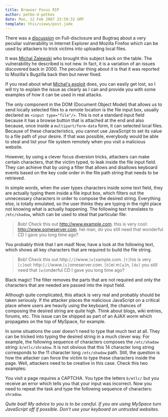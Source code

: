 ```yaml
---
title: Browser Focus RIP
author: petko-d-petkov
date: Mon, 12 Feb 2007 23:59:32 GMT
template: this/views/post.jade
---
```


There was a [discussion](http://seclists.org/fulldisclosure/2007/Feb/0226.html) on Full-disclosure and Bugtraq about a very peculiar vulnerability in Internet Explorer and Mozilla Firefox which can be used by attackers to trick victims into uploading local files.

It was [Michal Zalewski](http://lcamtuf.coredump.cx) who brought this subject back on the table. The vulnerability he described is not new. In fact,  it is a variation of an issues discovered back in 2000. The peculiar thing about it is that it was reported to Mozilla's Bugzilla back then but never fixed.

If you read about what [Michal's exploit](http://lcamtuf.coredump.cx/focusbug/) does, you can easily get lost, so I will try to explain the issue as clearly as I can and provide you with some examples of how it can be used in real attacks.

The only component in the DOM (Document Object Model) that allows us to send locally selected files to a remote location is the file input box, usually declared as `<input type="file"/>`. This is not a standard input field because it has a browse button that is attached at the end and also because, once inside a `multipart/form-data` form, it can selected local files. Because of these characteristics, you cannot use JavaScript to set its value to a file path of your desire. If that was possible, everybody would be able to steal and list your file system remotely when you visit a malicious website.

However, by using a clever focus diversion tricks, attackers can make certain characters, that the victim typed, to leak inside the file input field. They can achieve that by using a filter that allows and disallows keyboard events based on the key code order in the file path string that needs to be retrieved.

In simple words, when the user types characters inside some text field, they are actually typing them inside a file input box, which filters out the unnecessary characters in order to compose the desired string. Everything else, is totally emulated, so the user thinks they are typing in the right place not knowing what is actually happening. The following text translates to `/etc/shadow`, which can be used to steal that particular file:

> Bob! Check this out http://www.example.com. this is very cool: http://www.someserver.com. hei man, do you still need that wonderful CD I gave you long time ago?

You probably think that I am mad! Now, have a look at the following text, which shows all key characters that are required to build the file string.

> Bob! Check this out http:`[/]`/www.`[e]`xample.com. `[t]`his is very `[c]`ool: http:`[/]`/www.`[s]`omeserver.com. `[h]`ei m`[a]`n, `[do]` you still need that `[w]`onderful CD I gave you long time ago?

Black magic! The filter removes the parts that are not required and only the characters that are needed are passed into the input field.

Although quite complicated, this attack is very real and probably should be taken seriously. If the attacker places the malicious JavaScript on a critical place where users are heavily using the keyboard, the chances of composing the desired string are quite high. Think about blogs, wiki entries, forums, etc. This issue can be shipped as part of an AJAX worm which propagates on the top of MySpace, for example.

In some situations the user doesn't need to type that much text at all. They can be tricked into typing the desired string in a much clever way. For example, the following sequence of characters composes the `/etc/shadow` string: `b/etlc/shradow`. It is not obvious that this 14 character long string corresponds to the 11 character long `/etc/shadow` path. Still, the question is how the attacker can force the victim to type these characters inside the page. Well, attackers need to be creative in this case. Check this two examples:

<div class="message">

You visit a page requires a CAPTCHA. You type the letters `b/etlc/` but you receive an error which tells you that your input was incorrect. Now you need to repeat the task and type the following sequence of characters: `shradow`.
</div>

_Quite bad! My advice to you is to be careful. If you are using MySpace turn JavaScript off if possible. Don't use your keyboard on untrusted websites._
